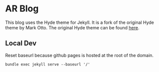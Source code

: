 # AR Blog

This blog uses the Hyde theme for Jekyll.  It is a fork of the original Hyde theme by Mark Otto.  The original Hyde theme can be found [here](https://www.github.com/poole/hyde).


## Local Dev

Reset baseurl because github pages is hosted at the root of the domain.

```
bundle exec jekyll serve --baseurl '/'
```
